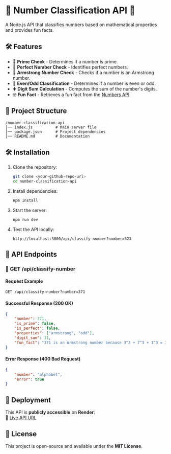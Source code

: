 # 📌 Number Classification API 🚀  
A Node.js API that classifies numbers based on mathematical properties and provides fun facts.

## 🛠 Features
- 🔢 **Prime Check** - Determines if a number is prime.
- 💯 **Perfect Number Check** - Identifies perfect numbers.
- 🎯 **Armstrong Number Check** - Checks if a number is an Armstrong number.
- 🔄 **Even/Odd Classification** - Determines if a number is even or odd.
- ➕ **Digit Sum Calculation** - Computes the sum of the number's digits.
- 🤓 **Fun Fact** - Retrieves a fun fact from the [Numbers API](http://numbersapi.com/).

## 📂 Project Structure
```
/number-classification-api
│── index.js          # Main server file
│── package.json      # Project dependencies
│── README.md         # Documentation
```

## 🛠 Installation
1. Clone the repository:
   ```sh
   git clone <your-github-repo-url>
   cd number-classification-api
   ```

2. Install dependencies:
   ```sh
   npm install
   ```

3. Start the server:
   ```sh
   npm run dev
   ```

4. Test the API locally:
   ```
   http://localhost:3000/api/classify-number?number=323
   ```

## 📡 API Endpoints
### 🔹 GET /api/classify-number
#### Request Example
```
GET /api/classify-number?number=371
```

#### Successful Response (200 OK)
```json
{
    "number": 371,
    "is_prime": false,
    "is_perfect": false,
    "properties": ["armstrong", "odd"],
    "digit_sum": 11,
    "fun_fact": "371 is an Armstrong number because 3^3 + 7^3 + 1^3 = 371"
}
```

#### Error Response (400 Bad Request)
```json
{
    "number": "alphabet",
    "error": true
}
```

## 🚀 Deployment
This API is **publicly accessible** on **Render**:  
🔗 [Live API URL](https://your-api.onrender.com)  

## 📝 License
This project is open-source and available under the **MIT License**.
